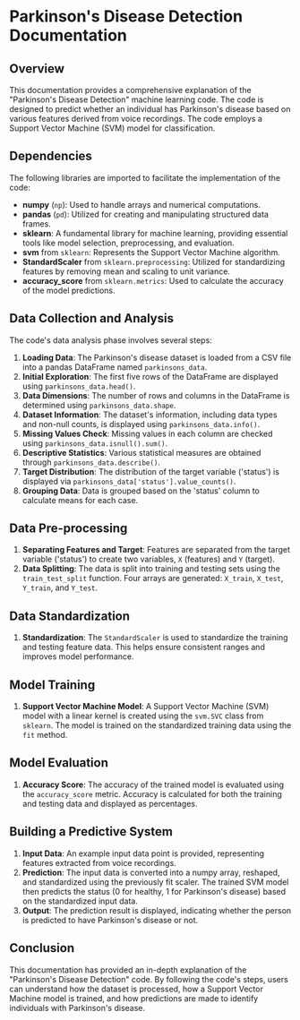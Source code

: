 # Parkinson's Disease Detection Documentation

## Overview

This documentation provides a comprehensive explanation of the "Parkinson's Disease Detection" machine learning code. The code is designed to predict whether an individual has Parkinson's disease based on various features derived from voice recordings. The code employs a Support Vector Machine (SVM) model for classification.

## Dependencies

The following libraries are imported to facilitate the implementation of the code:

- **numpy** (`np`): Used to handle arrays and numerical computations.
- **pandas** (`pd`): Utilized for creating and manipulating structured data frames.
- **sklearn**: A fundamental library for machine learning, providing essential tools like model selection, preprocessing, and evaluation.
- **svm** from `sklearn`: Represents the Support Vector Machine algorithm.
- **StandardScaler** from `sklearn.preprocessing`: Utilized for standardizing features by removing mean and scaling to unit variance.
- **accuracy_score** from `sklearn.metrics`: Used to calculate the accuracy of the model predictions.

## Data Collection and Analysis

The code's data analysis phase involves several steps:

1. **Loading Data**: The Parkinson's disease dataset is loaded from a CSV file into a pandas DataFrame named `parkinsons_data`.
2. **Initial Exploration**: The first five rows of the DataFrame are displayed using `parkinsons_data.head()`.
3. **Data Dimensions**: The number of rows and columns in the DataFrame is determined using `parkinsons_data.shape`.
4. **Dataset Information**: The dataset's information, including data types and non-null counts, is displayed using `parkinsons_data.info()`.
5. **Missing Values Check**: Missing values in each column are checked using `parkinsons_data.isnull().sum()`.
6. **Descriptive Statistics**: Various statistical measures are obtained through `parkinsons_data.describe()`.
7. **Target Distribution**: The distribution of the target variable ('status') is displayed via `parkinsons_data['status'].value_counts()`.
8. **Grouping Data**: Data is grouped based on the 'status' column to calculate means for each case.

## Data Pre-processing

1. **Separating Features and Target**: Features are separated from the target variable ('status') to create two variables, `X` (features) and `Y` (target).
2. **Data Splitting**: The data is split into training and testing sets using the `train_test_split` function. Four arrays are generated: `X_train`, `X_test`, `Y_train`, and `Y_test`.

## Data Standardization

1. **Standardization**: The `StandardScaler` is used to standardize the training and testing feature data. This helps ensure consistent ranges and improves model performance.

## Model Training

1. **Support Vector Machine Model**: A Support Vector Machine (SVM) model with a linear kernel is created using the `svm.SVC` class from `sklearn`. The model is trained on the standardized training data using the `fit` method.

## Model Evaluation

1. **Accuracy Score**: The accuracy of the trained model is evaluated using the `accuracy_score` metric. Accuracy is calculated for both the training and testing data and displayed as percentages.

## Building a Predictive System

1. **Input Data**: An example input data point is provided, representing features extracted from voice recordings.
2. **Prediction**: The input data is converted into a numpy array, reshaped, and standardized using the previously fit scaler. The trained SVM model then predicts the status (0 for healthy, 1 for Parkinson's disease) based on the standardized input data.
3. **Output**: The prediction result is displayed, indicating whether the person is predicted to have Parkinson's disease or not.

## Conclusion

This documentation has provided an in-depth explanation of the "Parkinson's Disease Detection" code. By following the code's steps, users can understand how the dataset is processed, how a Support Vector Machine model is trained, and how predictions are made to identify individuals with Parkinson's disease.